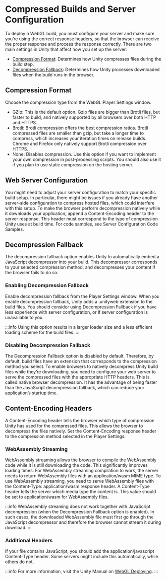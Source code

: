 # Compressed Builds and Server Configuration

To deploy a WebGL build, you must configure your server and make sure you’re using the correct response headers, so that the browser can receive the proper response and process the response correctly. There are two main settings in Unity that affect how you set up the server:

- [Compression Format](#compression-format): Determines how Unity compresses files during the build step.
- [Decompression Fallback](#decompression-fallback): Determines how Unity processes downloaded files when the build runs in the browser.

## Compression Format

Choose the compression type from the WebGL Player Settings window.

- GZip: This is the default option. Gzip files are bigger than Brotli files, but faster to build, and natively supported by all browsers over both HTTP and HTTPS.
- Brotli: Brotli compression offers the best compression ratios. Brotli compressed files are smaller than gzip, but take a longer time to compress, which increases your iteration times on release builds. Chrome and Firefox only natively support Brotli compression over HTTPS.
- None: Disables compression. Use this option if you want to implement your own compression in post-processing scripts. You should also use it if you plan to use static compression on the hosting server.

## Web Server Configuration

You might need to adjust your server configuration to match your specific build setup. In particular, there might be issues if you already have another server-side configuration to compress hosted files, which could interfere with this setup. To make the browser perform decompression natively while it downloads your application, append a Content-Encoding header to the server response. This header must correspond to the type of compression Unity uses at build time. For code samples, see Server Configuration Code Samples.

## Decompression Fallback

The decompression fallback option enables Unity to automatically embed a JavaScript decompressor into your build. This decompressor corresponds to your selected compression method, and decompresses your content if the browser fails to do so.

### Enabling Decompression Fallback

Enable decompression fallback from the Player Settings window. When you enable decompression fallback, Unity adds a .unityweb extension to the build files. You should consider using Decompression Fallback if you have less experience with server configuration, or if server configuration is unavailable to you.

:::info
Using this option results in a larger loader size and a less efficient loading scheme for the build files.
:::

### Disabling Decompression Fallback

The Decompression Fallback option is disabled by default. Therefore, by default, build files have an extension that corresponds to the compression method you select. To enable browsers to natively decompress Unity build files while they’re downloading, you need to configure your web server to serve the compressed files with the appropriate HTTP headers. This is called native browser decompression. It has the advantage of being faster than the JavaScript decompression fallback, which can reduce your application’s startup time.

## Content-Encoding Headers

A Content-Encoding header tells the browser which type of compression Unity has used for the compressed files. This allows the browser to decompress the files natively. Set the Content-Encoding response header to the compression method selected in the Player Settings.

### WebAssembly Streaming

WebAssembly streaming allows the browser to compile the WebAssembly code while it is still downloading the code. This significantly improves loading times. For WebAssembly streaming compilation to work, the server needs to return WebAssembly files with an application/wasm MIME type. To use WebAssembly streaming, you need to serve WebAssembly files with the Content-Type: application/wasm response header. A Content-Type header tells the server which media type the content is. This value should be set to application/wasm for WebAssembly files.

:::info
WebAssembly streaming does not work together with JavaScript decompression (when the Decompression Fallback option is enabled). In such cases, the downloaded WebAssembly file must first go through the JavaScript decompressor and therefore the browser cannot stream it during download.
:::

### Additional Headers

If your file contains JavaScript, you should add the application/javascript Content-Type header. Some servers might include this automatically, while others do not.

:::info
For more information, visit the Unity Manual on [WebGL Deploying](https://docs.unity3d.com/Manual/webgl-deploying.html).
:::
